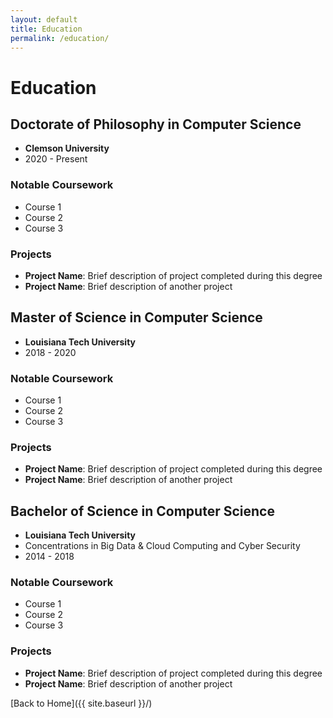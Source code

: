 ```yaml
---
layout: default
title: Education
permalink: /education/
---
```


# Education

## Doctorate of Philosophy in Computer Science
* **Clemson University**
* 2020 - Present

### Notable Coursework
* Course 1
* Course 2
* Course 3

### Projects
* **Project Name**: Brief description of project completed during this degree
* **Project Name**: Brief description of another project

## Master of Science in Computer Science
* **Louisiana Tech University**
* 2018 - 2020

### Notable Coursework
* Course 1
* Course 2
* Course 3

### Projects
* **Project Name**: Brief description of project completed during this degree
* **Project Name**: Brief description of another project

## Bachelor of Science in Computer Science
* **Louisiana Tech University**
* Concentrations in Big Data & Cloud Computing and Cyber Security
* 2014 - 2018

### Notable Coursework
* Course 1
* Course 2
* Course 3

### Projects
* **Project Name**: Brief description of project completed during this degree
* **Project Name**: Brief description of another project

[Back to Home]({{ site.baseurl }}/)